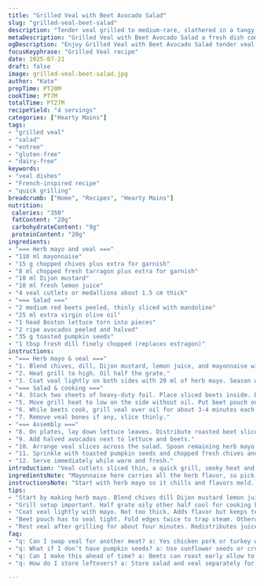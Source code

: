 ```yaml
---
title: "Grilled Veal with Beet Avocado Salad"
slug: "grilled-veal-beet-salad"
description: "Tender veal grilled to medium-rare, slathered in a tangy herb mayo, paired with a vibrant salad of roasted red beets, creamy avocado halves, crisp lettuce, and toasted pumpkin seeds. Quick beet cooking in foil on one side of the grill, veal sizzling on the other. Fresh herbs and citrus brightening the mayo. A texture contrast: creamy avocado, crunchy seeds, juicy beet slices. Simple, no gluten, dairy, nuts. A light, fast main dish with layers of flavor and color on plate."
metaDescription: "Grilled Veal with Beet Avocado Salad a fresh dish combining herb mayo veal and a salad of beets avocados lettuce and pumpkin seeds"
ogDescription: "Enjoy Grilled Veal with Beet Avocado Salad tender veal paired with vibrant beets creamy avocado and crunchy pumpkin seeds"
focusKeyphrase: "Grilled Veal recipe"
date: 2025-07-21
draft: false
image: grilled-veal-beet-salad.jpg
author: "Kate"
prepTime: PT20M
cookTime: PT7M
totalTime: PT27M
recipeYield: "4 servings"
categories: ["Hearty Mains"]
tags:
- "grilled veal"
- "salad"
- "entree"
- "gluten-free"
- "dairy-free"
keywords:
- "veal dishes"
- "French-inspired recipe"
- "quick grilling"
breadcrumb: ["Home", "Recipes", "Hearty Mains"]
nutrition: 
 calories: "350"
 fatContent: "28g"
 carbohydrateContent: "9g"
 proteinContent: "20g"
ingredients:
- "=== Herb mayo and veal ==="
- "110 ml mayonnaise"
- "15 g chopped chives plus extra for garnish"
- "8 ml chopped fresh tarragon plus extra for garnish"
- "10 ml Dijon mustard"
- "10 ml fresh lemon juice"
- "4 veal cutlets or medallions about 1.5 cm thick"
- "=== Salad ==="
- "2 medium red beets peeled, thinly sliced with mandoline"
- "25 ml extra virgin olive oil"
- "1 head Boston lettuce torn into pieces"
- "2 ripe avocados peeled and halved"
- "35 g toasted pumpkin seeds"
- "1 tbsp fresh dill finely chopped (replaces estragon)"
instructions:
- "=== Herb mayo & veal ==="
- "1. Blend chives, dill, Dijon mustard, lemon juice, and mayonnaise with salt and pepper to taste until smooth. Reserve most mayo in fridge."
- "2. Heat grill to high. Oil half the grate."
- "3. Coat veal lightly on both sides with 20 ml of herb mayo. Season with salt and freshly ground pepper. Set veal aside."
- "=== Salad & cooking ==="
- "4. Stack two sheets of heavy-duty foil. Place sliced beets inside. Drizzle with olive oil, sprinkle with salt and pepper. Seal pouch tightly."
- "5. Move grill heat to low on the side without oil. Put beet pouch on this cooler side, close lid. Cook 7 to 12 minutes until tender but firm."
- "6. While beets cook, grill veal over oil for about 3-4 minutes each side until medium-rare or preferred doneness. Remove and let rest 4 minutes."
- "7. Remove veal bones if any, slice thinly."
- "=== Assembly ==="
- "8. On plates, lay down lettuce leaves. Distribute roasted beet slices evenly."
- "9. Add halved avocados next to lettuce and beets."
- "10. Arrange veal slices across the salad. Spoon remaining herb mayo over top."
- "11. Sprinkle with toasted pumpkin seeds and chopped fresh chives and dill."
- "12. Serve immediately while warm and fresh."
introduction: "Veal cutlets sliced thin, a quick grill, smoky heat and char marks. Mayonnaise isn’t just bland—it bursts with herbs: sharp chives, fragrant dill. Lemon’s brightness cuts rich fat. Beets thinly sliced, trapped in foil, steaming gently beside meat on grill’s cooler side. They keep texture, not mushy, earthy with olive oil gloss. Crunch from toasted pumpkin seeds, silky avocado halves intact, cool against hot veal. Lettuce tosses in a crisp freshness. Quick cooking but playful. Multitasking over hot bars, balancing temps. No dairy, gluten, nuts. Rustic French vibe meets backyard ease. Not complicated but layered flavor. Fresh mayo dolloped last second, not cooked in. Textures mingle. On plate, colors explode: reds, greens, creamy pale yellows. Simple components—rearranged, trimmed, offset by twist. Time moves fast, but nothing rushed."
ingredientsNote: "Mayonnaise here carries all the herb flavor, so pick a good quality or mayo base without extra sweetness. Chives and dill can swap for classic estragon or tarragon depending on what’s fresh and at hand. Dijon mustard sharpens mayo, lemon juice lifts. Veal cutlets thin enough to grill quickly but thick enough to stay juicy, roughly half an inch. Beets sliced paper-thin let steam fast while keeping crisp edges, but still tender inside. Foil keeps juiciness, steams by trapping heat and moisture. Olive oil equals richness. Avocados ripe but firm, to hold shape when halved. Pumpkin seeds must be toasted, bring crunch and nuttiness. Boston lettuce tears into bite-sized, refreshing contrast. Herbs for garnish fresh, sprinkle generously for aroma. No gluten, dairy, nuts here—safe and simple."
instructionsNote: "Start with herb mayo so it chills and flavors meld. Grill setup: half oil-coated grate, half dry cooler zone—a hot side to sear, a low side to gently finish beets. Coat veal lightly with mayo, seasoning post-coating prevents mayo washout during cooking. Beet pouch requires tight sealing to trap steam—fold twice at edges for no leaks. Turning veal after 3-4 minutes max ensures pink inside, adjust time to preference. Rest meat covered on plate to redistribute juices, prevents dryness. Opening beet pouch carefully steams hot air—watch fingers. Slice veal against the grain or bone removed carefully. Plate assembly quick: lettuce base, beet slices layered, avocado halves positioned visually. Dollop reserved mayo after plating keeps herb flavor fresh and bright. Toasted seeds last-minute crunch, don't add early or soften. Serve immediately once all components arranged to preserve mouthfeel contrasts."
tips:
- "Start by making herb mayo. Blend chives dill Dijon mustard lemon juice and mayonnaise. Salt and pepper to taste. Store most in fridge. Rest for flavors."
- "Grill setup important. Half grate oily other half cool for cooking beets. High heat on veal side. This prevents overcooking beets keeps them firm."
- "Coat veal lightly with mayo. Not too thick. Adds flavor but keeps texture. Season lightly with salt and fresh pepper post-coating. Don't wash away flavors."
- "Beet pouch has to seal tight. Fold edges twice to trap steam. Otherwise, steam escapes. Check frequently for doneness. Don't overcook beets, should stay firm."
- "Rest veal after grilling for about four minutes. Redistributes juices. Cuts down dryness. If slicing against grain ensure to cut thinly for tenderness."
faq:
- "q: Can I swap veal for another meat? a: Yes chicken pork or turkey work but times vary. Check temp doneness for each. Keep grill setup intact as well."
- "q: What if I don’t have pumpkin seeds? a: Use sunflower seeds or crushed nuts instead. No nuts? Try crispy onions for crunch. Textures matter."
- "q: Can I make this ahead of time? a: Beets can roast early allow to cool. Keep in fridge. Avocado best fresh so cut last minute. Mayo easy ahead."
- "q: How do I store leftovers? a: Store salad and veal separately for best results. Airtight container for meat salad in bowl. Consume within two days."

---
```

